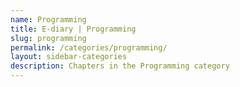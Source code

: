 ```yaml
---
name: Programming
title: E-diary | Programming
slug: programming
permalink: /categories/programming/
layout: sidebar-categories
description: Chapters in the Programming category
---
```

